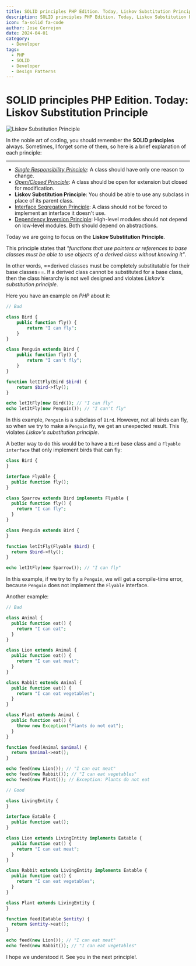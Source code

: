 ```yaml
---
title: SOLID principles PHP Edition. Today, Liskov Substitution Principle
description: SOLID principles PHP Edition. Today, Liskov Substitution Principle
icon: fa-solid fa-code
author: Jose Cerrejon
date: 2024-04-01
category:
  - Developer
tags:
  - PHP
  - SOLID
  - Developer
  - Design Patterns
---
```

# SOLID principles PHP Edition. Today: Liskov Substitution Principle

![Liskov Substitution Principle](/images/2024/04/liskov.jpg "Liskov Substitution Principle. Generated with AI.")

In the noble art of coding, you should remember the **SOLID principles** always. Sometimes, I forget some of them, so here is a brief explanation of each principle:

- - -

* _[Single Responsibility Principle](https://misapuntesde.com/2024/03/solid_principles_php_edition_single_responsibility_principle.html)_: A class should have only one reason to change.
* _[Open/Closed Principle](https://misapuntesde.com/2024/03/solid_principles_php_edition_open_closed_principle.html)_: A class should be open for extension but closed for modification.
* **Liskov Substitution Principle**: You should be able to use any subclass in place of its parent class.
* [Interface Segregation Principle](https://misapuntesde.com/2024/04/solid_principles_php_edition_interface_segregation_principle.html): A class should not be forced to implement an interface it doesn't use.
* [Dependency Inversion Principle](https://misapuntesde.com/2024/04/solid_principles_php_edition_dependency_inversion_principle.html): High-level modules should not depend on low-level modules. Both should depend on abstractions.

Today we are going to focus on the **Liskov Substitution Principle**.

This principle states that _"functions that use pointers or references to base classes must be able to use objects of a derived class without knowing it"_.

In other words, ==derived classes must be completely substitutable for their base classes==. If a derived class cannot be substituted for a base class, then the class hierarchy is not well designed and violates _Liskov's substitution principle_.

Here you have an example on _PHP_ about it:

```php
// Bad

class Bird {
    public function fly() {
        return "I can fly";
    }
}

class Penguin extends Bird {
    public function fly() {
        return "I can't fly";
    }
}

function letItFly(Bird $bird) {
    return $bird->fly();
}

echo letItFly(new Bird()); // "I can fly"
echo letItFly(new Penguin()); // "I can't fly"
```

In this example, `Penguin` is a subclass of `Bird`. However, not all birds can fly, so when we try to make a `Penguin` fly, we get an unexpected result. This violates _Liskov's substitution principle_.

A better way to do this would be to have a `Bird` base class and a `Flyable interface` that only implement birds that can fly:

```php
class Bird {
}

interface Flyable {
  public function fly();
}

class Sparrow extends Bird implements Flyable {
  public function fly() {
    return "I can fly";
  }
}

class Penguin extends Bird {
}

function letItFly(Flyable $bird) {
  return $bird->fly();
}

echo letItFly(new Sparrow()); // "I can fly"
```

In this example, if we try to fly a `Penguin`, we will get a compile-time error, because `Penguin` does not implement the `Flyable` interface.

Another example:

```php
// Bad

class Animal {
  public function eat() {
    return "I can eat";
  }
}

class Lion extends Animal {
  public function eat() {
    return "I can eat meat";
  }
}

class Rabbit extends Animal {
  public function eat() {
    return "I can eat vegetables";
  }
}

class Plant extends Animal {
  public function eat() {
    throw new Exception("Plants do not eat");
  }
}

function feed(Animal $animal) {
  return $animal->eat();
}

echo feed(new Lion()); // "I can eat meat"
echo feed(new Rabbit()); // "I can eat vegetables"
echo feed(new Plant()); // Exception: Plants do not eat

// Good

class LivingEntity {
}

interface Eatable {
  public function eat();
}

class Lion extends LivingEntity implements Eatable {
  public function eat() {
    return "I can eat meat";
  }
}

class Rabbit extends LivingEntity implements Eatable {
  public function eat() {
    return "I can eat vegetables";
  }
}

class Plant extends LivingEntity {
}

function feed(Eatable $entity) {
  return $entity->eat();
}

echo feed(new Lion()); // "I can eat meat"
echo feed(new Rabbit()); // "I can eat vegetables"
```

I hope we understood it. See you in the next principle!.